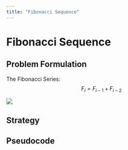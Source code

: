 ```yaml
---
title: "Fibonacci Sequence"
---
```

# Fibonacci Sequence
## Problem Formulation
The Fibonacci Series:
$$F_i=F_{i-1}+F_{i-2} $$

![](https://i.imgur.com/2G6cCZh.png)

## Strategy

## Pseudocode
